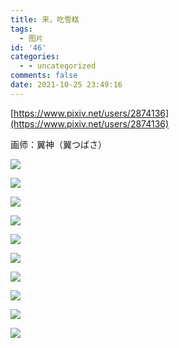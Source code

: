 ```yaml
---
title: 来，吃雪糕
tags:
  - 图片
id: '46'
categories:
  - - uncategorized
comments: false
date: 2021-10-25 23:49:16
---
```


[https://www.pixiv.net/users/2874136](https://www.pixiv.net/users/2874136)

画师：翼神（翼つばさ）

![](https://i.shisho.top/img-original/img/2020/08/30/14/59/55/84032660_p0.jpg)

![](http://www.lolicon.cyou/wp-content/uploads/2021/10/83390069_p0-724x1024.jpg)

![](https://i.shisho.top/img-original/img/2020/10/03/23/31/05/84780582_p0.jpg)

![](https://i.shisho.top/img-original/img/2020/10/05/23/17/41/84828307_p0.jpg)

![](https://i.shisho.top/img-original/img/2021/05/06/01/52/59/89637759_p0.png)

![](https://i.shisho.top/img-original/img/2021/05/08/01/02/48/89680201_p0.jpg)

![](https://i.shisho.top/img-original/img/2021/05/16/16/02/13/89879236_p0.jpg)

![](https://i.shisho.top/img-original/img/2021/05/25/23/17/02/90095866_p0.jpg)

![](https://i.shisho.top/img-original/img/2021/07/04/21/23/47/91014617_p0.jpg)

![](https://i.shisho.top/img-original/img/2021/07/29/13/51/46/91575780_p0.jpg)